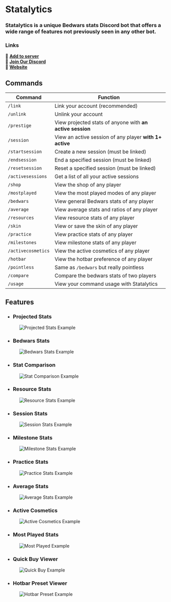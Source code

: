 # Statalytics

### Statalytics is a unique Bedwars stats Discord bot that offers a wide range of features not previously seen in any other bot.

### Links
🔗 [**Add to server**](https://discord.com/api/oauth2/authorize?client_id=903765373181112360&permissions=414464724033&scope=bot)\
🔗 [**Join Our Discord**](https://discord.gg/rHmHZ9vvwE)\
🔗 [**Website**](https://www.statalytics.net)

## Commands
| Command | Function |
| ------- | -------- |
| `/link` | Link your account (recommended) |
| `/unlink` | Unlink your account |
| `/prestige` | View projected stats of anyone with **an active session** |
| `/session` | View an active session of any player **with 1+ active** |
| `/startsession` | Create a new session (must be linked) |
| `/endsession` | End a specified session (must be linked) |
| `/resetsession` | Reset a specified session (must be linked) |
| `/activesessions` | Get a list of all your active sessions |
| `/shop` | View the shop of any player |
| `/mostplayed` | View the most played modes of any player |
| `/bedwars` | View general Bedwars stats of any player |
| `/average` | View average stats and ratios of any player |
| `/resources` | View resource stats of any player |
| `/skin` | View or save the skin of any player |
| `/practice` | View practice stats of any player |
| `/milestones` | View milestone stats of any player |
| `/activecosmetics` | View the active cosmetics of any player |
| `/hotbar` | View the hotbar preference of any player |
| `/pointless` | Same as `/bedwars` but really pointless |
| `/compare` | Compare the bedwars stats of two players |
| `/usage` | View your command usage with Statalytics |

## Features
* ### Projected Stats
  <img src="https://media.discordapp.net/attachments/1027817138095915068/1083554132591399022/projected.png?width=400&height=293" alt="Projected Stats Example" style="margin-left: 20px;"/>

* ### Bedwars Stats
  <img src="https://media.discordapp.net/attachments/1027817138095915068/1083554133115674684/bedwars.png?width=400&height=293" alt="Bedwars Stats Example" style="margin-left: 20px;"/>

* ### Stat Comparison
  <img src="https://media.discordapp.net/attachments/1027817138095915068/1102074961373437993/overall.png?width=400&height=293" alt="Stat Comparison Example" style="margin-left: 20px;"/>

* ### Resource Stats
  <img src="https://media.discordapp.net/attachments/1027817138095915068/1101541089132949514/overall.png?width=400&height=293" alt="Resource Stats Example" style="margin-left: 20px;"/>

* ### Session Stats
  <img src="https://media.discordapp.net/attachments/1027817138095915068/1083554155521658880/session.png?width=400&height=293" alt="Session Stats Example" style="margin-left: 20px;"/>

* ### Milestone Stats
  <img src="https://media.discordapp.net/attachments/1027817138095915068/1092726755464331294/overall.png?width=400&height=293" alt="Milestone Stats Example" style="margin-left: 20px;"/>

* ### Practice Stats
  <img src="https://media.discordapp.net/attachments/1027817138095915068/1083554132167770193/practice.png?width=400&height=293" alt="Practice Stats Example" style="margin-left: 20px;"/>

* ### Average Stats
  <img src="https://media.discordapp.net/attachments/1027817138095915068/1083554154791833610/ratios.png?width=400&height=293" alt="Average Stats Example" style="margin-left: 20px;"/>

* ### Active Cosmetics
  <img src="https://media.discordapp.net/attachments/1027817138095915068/1083554132817887262/activecosmetics.png?width=400&height=293" alt="Active Cosmetics Example" style="margin-left: 20px;"/>

* ### Most Played Stats
  <img src="https://media.discordapp.net/attachments/1027817138095915068/1092726798812467210/mostplayed.png?width=400&height=263" alt="Most Played Example" style="margin-left: 20px;"/>

* ### Quick Buy Viewer
  <img src="https://media.discordapp.net/attachments/1027817138095915068/1083554155790078042/shop.png?width=400&height=217" alt="Quick Buy Example" style="margin-left: 20px;"/>

* ### Hotbar Preset Viewer
  <img src="https://media.discordapp.net/attachments/1027817138095915068/1083554131089834024/hotbar.png?width=400&height=247" alt="Hotbar Preset Example" style="margin-left: 20px;"/>